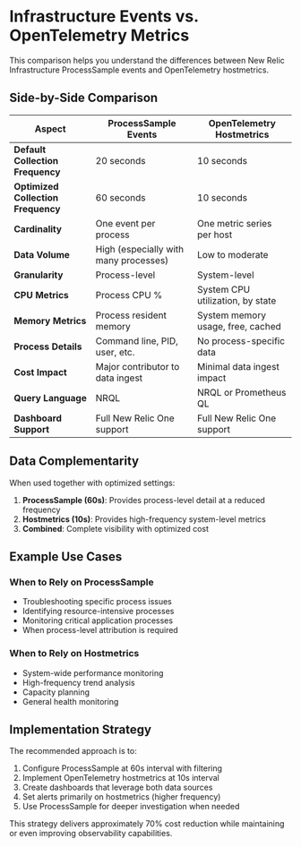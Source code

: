 # Infrastructure Events vs. OpenTelemetry Metrics

This comparison helps you understand the differences between New Relic Infrastructure ProcessSample events and OpenTelemetry hostmetrics.

## Side-by-Side Comparison

| Aspect | ProcessSample Events | OpenTelemetry Hostmetrics |
|--------|----------------------|---------------------------|
| **Default Collection Frequency** | 20 seconds | 10 seconds |
| **Optimized Collection Frequency** | 60 seconds | 10 seconds |
| **Cardinality** | One event per process | One metric series per host |
| **Data Volume** | High (especially with many processes) | Low to moderate |
| **Granularity** | Process-level | System-level |
| **CPU Metrics** | Process CPU % | System CPU utilization, by state |
| **Memory Metrics** | Process resident memory | System memory usage, free, cached |
| **Process Details** | Command line, PID, user, etc. | No process-specific data |
| **Cost Impact** | Major contributor to data ingest | Minimal data ingest impact |
| **Query Language** | NRQL | NRQL or Prometheus QL |
| **Dashboard Support** | Full New Relic One support | Full New Relic One support |

## Data Complementarity

When used together with optimized settings:

1. **ProcessSample (60s)**: Provides process-level detail at a reduced frequency
2. **Hostmetrics (10s)**: Provides high-frequency system-level metrics
3. **Combined**: Complete visibility with optimized cost

## Example Use Cases

### When to Rely on ProcessSample

- Troubleshooting specific process issues
- Identifying resource-intensive processes
- Monitoring critical application processes
- When process-level attribution is required

### When to Rely on Hostmetrics

- System-wide performance monitoring
- High-frequency trend analysis
- Capacity planning
- General health monitoring

## Implementation Strategy

The recommended approach is to:

1. Configure ProcessSample at 60s interval with filtering
2. Implement OpenTelemetry hostmetrics at 10s interval
3. Create dashboards that leverage both data sources
4. Set alerts primarily on hostmetrics (higher frequency)
5. Use ProcessSample for deeper investigation when needed

This strategy delivers approximately 70% cost reduction while maintaining or even improving observability capabilities.